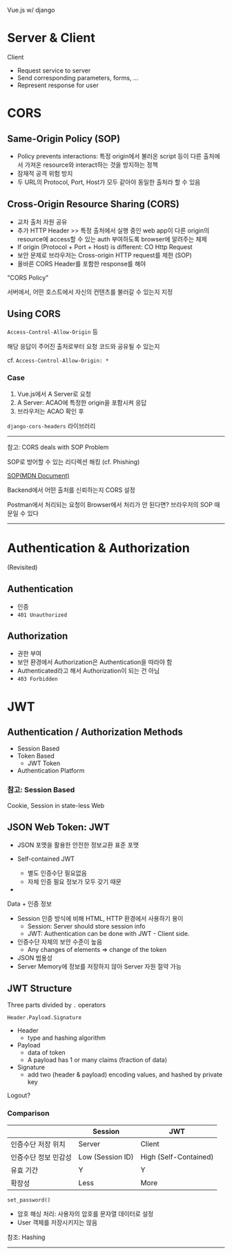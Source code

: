 Vue.js w/ django

# Server & Client

Client

* Request service to server
* Send corresponding parameters, forms, ...
* Represent response for user



# CORS

## Same-Origin Policy (SOP)

* Policy prevents interactions: 특정 origin에서 불러온 script 등이 다른 출처에서 가져온 resource와 interact하는 것을 방지하는 정책
* 잠재적 공격 위험 방지
* 두 URL의 Protocol, Port, Host가 모두 같아야 동일한 출처라 할 수 있음



## Cross-Origin Resource Sharing (CORS)

* 교차 출처 자원 공유
* 추가 HTTP Header >> 특정 출처에서 실행 중인 web app이 다른 origin의 resource에 access할 수 있는 auth 부여하도록 browser에 알려주는 체제
* If origin (Protocol + Port + Host) is different: CO Http Request
* 보안 문제로 브라우저는 Cross-origin HTTP request를 제한 (SOP)
* 올바른 CORS Header를 포함한 response를 해야



"CORS Policy"

서버에서, 어떤 호스트에서 자신의 컨텐츠를 불러갈 수 있는지 지정



## Using CORS

`Access-Control-Allow-Origin` 등

해당 응답이 주어진 출처로부터 요청 코드와 공유될 수 있는지

cf. `Access-Control-Allow-Origin: *`



### Case

1. Vue.js에서 A Server로 요청
2. A Server: ACAO에 특정한 origin을 포함시켜 응답
3. 브라우저는 ACAO 확인 후



`django-cors-headers` 라이브러리



----

참고: CORS deals with SOP Problem

SOP로 방어할 수 있는 리디렉션 해킹 (cf. Phishing)

[SOP(MDN Document)](https://developer.mozilla.org/ko/docs/Web/Security/Same-origin_policy)

Backend에서 어떤 출처를 신뢰하는지 CORS 설정



Postman에서 처리되는 요청이 Browser에서 처리가 안 된다면? 브라우저의 SOP 때문일 수 있다



----

# Authentication & Authorization

(Revisited)

## Authentication

* 인증
* `401 Unauthorized`

## Authorization

* 권한 부여
* 보안 환경에서 Authorization은 Authentication을 따라야 함
* Authenticated라고 해서 Authorization이 되는 건 아님
* `403 Forbidden`



# JWT

## Authentication / Authorization Methods

* Session Based
* Token Based
  * JWT Token
* Authentication Platform



### 참고: Session Based

Cookie, Session in state-less Web



## JSON Web Token: JWT

* JSON 포맷을 활용한 안전한 정보교환 표준 포맷

* Self-contained JWT

  * 별도 인증수단 필요없음
  * 자체 인증 필요 정보가 모두 갖기 때문

* 

  

Data + 인증 정보



* Session 인증 방식에 비해 HTML, HTTP 환경에서 사용하기 용이
  * Session: Server should store session info
  * JWT: Authentication can be done with JWT - Client side. 
* 인증수단 자체의 보안 수준이 높음
  * Any changes of elements => change of the token
* JSON 범용성
* Server Memory에 정보를 저장하지 않아 Server 자원 절약 가능



## JWT Structure

Three parts divided by `.` operators

`Header.Payload.Signature`

* Header
  * type and hashing algorithm
* Payload
  * data of token
  * A payload has 1 or many claims (fraction of data)
* Signature
  * add two (header & payload) encoding values, and hashed by private key



Logout?



### Comparison

|                      | Session          | JWT                   |
| -------------------- | ---------------- | --------------------- |
| 인증수단 저장 위치   | Server           | Client                |
| 인증수단 정보 민감성 | Low (Session ID) | High (Self-Contained) |
| 유효 기간            | Y                | Y                     |
| 확장성               | Less             | More                  |



`set_password()`

* 암호 해싱 처리: 사용자의 암호를 문자열 데이터로 설정
* User 객체를 저장시키지는 않음



참조: Hashing



----



